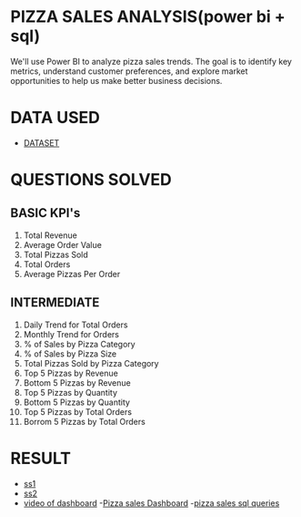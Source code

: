 # PIZZA SALES ANALYSIS(power bi + sql)
We'll use Power BI to analyze pizza sales trends. The goal is to identify key metrics, understand customer preferences, and explore market opportunities to help us make better business decisions.
# DATA USED
- <a href="https://github.com/vishalmehta01/projects/blob/main/pizza_sales.csv>">DATASET</a>
# QUESTIONS SOLVED
  ## BASIC KPI's
1. Total Revenue
2. Average Order Value
3. Total Pizzas Sold
4. Total Orders
5. Average Pizzas Per Order
  ## INTERMEDIATE
1. Daily Trend for Total Orders
2. Monthly Trend for Orders
3. % of Sales by Pizza Category
4. % of Sales by Pizza Size
5. Total Pizzas Sold by Pizza Category
6. Top 5 Pizzas by Revenue
7. Bottom 5 Pizzas by Revenue
8. Top 5 Pizzas by Quantity
9. Bottom 5 Pizzas by Quantity
10. Top 5 Pizzas by Total Orders
11. Borrom 5 Pizzas by Total Orders
# RESULT
- <a href = "https://github.com/vishalmehta01/projects/blob/main/Screenshot%20(563).png">ss1</a>
- <a href = "https://github.com/vishalmehta01/projects/blob/main/Screenshot%20(564).png">ss2</a>
- <a href = "https://github.com/vishalmehta01/projects/blob/main/powerbi%20dynamic%20dasboard.mp4">video of dashboard</a>
-<a href="https://github.com/vishalmehta01/PIZZA-SALES-ANLYSIS/blob/main/Pizza_sales_powerBI_dashboards.pbix">Pizza sales Dashboard</a>
-<a href="https://github.com/vishalmehta01/PIZZA-SALES-ANLYSIS/blob/main/PIZZA%20SALES%20SQL%20QUERIES%20(p1).docx">pizza sales sql queries</a>



